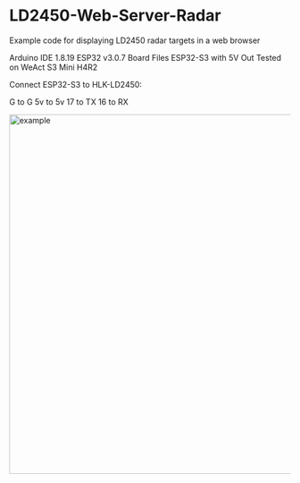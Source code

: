 # LD2450-Web-Server-Radar
Example code for displaying LD2450 radar targets in a web browser

Arduino IDE 1.8.19
ESP32 v3.0.7 Board Files
ESP32-S3 with 5V Out
Tested on WeAct S3 Mini H4R2

Connect ESP32-S3 to HLK-LD2450:

G to G
5v to 5v
17 to TX
16 to RX

<img width="875" height="643" alt="example " src="https://github.com/user-attachments/assets/3df6b185-d6d3-4357-a8af-15009c12b9c2" />
